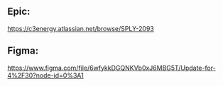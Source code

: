 ## Epic:

https://c3energy.atlassian.net/browse/SPLY-2093

## Figma:

https://www.figma.com/file/6wfykkDGQNKVb0xJ6MBG5T/Update-for-4%2F30?node-id=0%3A1

